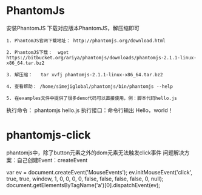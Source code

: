 # PhantomJs
安装PhantomJS
下载对应版本PhantomJS，解压缩即可

    1. PhantomJS官网下载地址： http://phantomjs.org/download.html
    
    2. PhantomJS下载：  wget https://bitbucket.org/ariya/phantomjs/downloads/phantomjs-2.1.1-linux-x86_64.tar.bz2
  
    3. 解压缩：   tar xvfj phantomjs-2.1.1-linux-x86_64.tar.bz2
    
    4. 查看帮助： /home/simejiglobal/phantomjs/bin/phantomjs --help
    
    5. 在examples文件中提供了很多demo代码可以直接使用，例：脚本代码hello.js

	
执行命令：  phantomjs hello.js
执行接口：命令行输出 Hello，world！
	


# phantomjs-click

phantomjs中，除了button元素之外的dom元素无法触发click事件
问题解决方案：自己创建Event：createEvent

var ev = document.createEvent('MouseEvents');
ev.initMouseEvent('click', true, true, window, 1, 0, 0, 0, 0, false, false, false, false, 0, null);
document.getElementsByTagName('a')[0].dispatchEvent(ev); 
